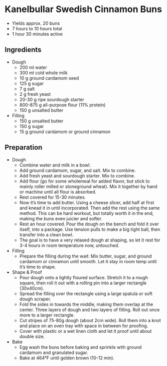 Kanelbullar Swedish Cinnamon Buns
=================================
<!--- https://www.fondery.com/@danlarn/swedish-cinnamon-buns-kanelbullar-e8j1g --->
* Yields approx. 20 buns
* 7 hours to 10 hours total
* 1 hour 30 minutes active

Ingredients
-----------
* Dough
	* 200 ml water
	* 300 ml cold whole milk
	* 10 g ground cardamom seed
	* 125 g sugar
	* 7 g salt
	* 2 g fresh yeast
	* 20-30 g ripe sourdough starter
	* 800-875 g all-purpose flour (11% protein)
	* 150 g unsalted butter
* Filling
	* 150 g unsalted butter
	* 150 g sugar
	* 15 g ground cardamom or ground cinnamon
 
Preparation
-----------

* Dough
	* Combine water and milk in a bowl.
	* Add ground cardamom, sugar, and salt. Mix to combine.
	* Add fresh yeast and sourdough starter. Mix to combine.
	* Add flour (go for some wholemeal for added flavor, but stick to mainly roller milled or stoneground wheat). Mix it together by hand or machine until all flour is absorbed.
	* Rest covered for 15-30 minutes.
	* Now it’s time to add butter. Using a cheese slicer, add half at first and knead it in until incorporated. Then add the rest using the same method. This can be hard workout, but totally worth it in the end, making the buns even juicier and softer.
	* Rest an hour covered. Pour the dough on the bench and fold it over itself, into a package. Use tension pulls to make a big tight ball, then transfer into a clean bowl.
	* The goal is to have a very relaxed dough at shaping, so let it rest for 3-4 hours in room temperature now, untouched.
* Filling
	* Prepare the filling during the wait: Mix butter, sugar, and ground cardamom or cinnamon until smooth. Let it stay in room temp until it’s time to shape.
* Shape & Proof
	* Pour dough onto a lightly floured surface. Stretch it to a rough square, then roll it out with a rolling pin into a larger rectangle (30x40cm).
	* Spread the filling over the rectangle using a large spatula or soft dough scraper.
	* Fold the sides in towards the middle, making them overlap at the center. Three layers of dough and two layers of filling. Roll out once more to a larger rectangle.
	* Cut stripes of 75-80g dough (about 2cm wide). Roll them into a knot and place on an oven tray with space in between for proofing.
	* Cover with plastic or a wet linen cloth and let it proof until about double size.
* Bake 
	* Egg wash the buns before baking and sprinkle with ground cardamom and granulated sugar.
	* Bake at 464°F until golden brown (10-12 min).